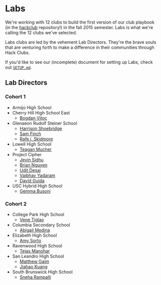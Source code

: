 # Labs

We're working with 12 clubs to build the first version of our club playbook (in
the [hackclub](https://github.com/hackclub/hackclub) repository!) in the fall
2015 semester. Labs is what we're calling the 12 clubs we've selected.

Labs clubs are led by the vehement Lab Directors. They're the brave souls that
are venturing forth to make a difference in their communities through Hack
Clubs.

If you'd like to see our (incomplete) document for setting up Labs, check out
[`SETUP.md`](SETUP.md).

## Lab Directors

### Cohort 1

- Armijo High School
- Cherry Hill High School East
  - [Bogdan Vitoc](https://github.com/Bogidon)
- Glenaeon Rudolf Steiner School
  - [Harrison Shoebridge](https://github.com/paked)
  - [Sam Finch](https://github.com/samfi)
  - [Rafe j. Skidmore](https://github.com/rafej)
- Lowell High School
  - [Teagan Mucher](https://github.com/temucher)
- Project Cipher
  - [Jevin Sidhu](https://github.com/JevinSidhu)
  - [Brian Nguyen](https://github.com/NguyenBrian)
  - [Udit Desai](https://github.com/uditdesai)
  - [Vaibhav Yadaram](https://github.com/vaibhavyadaram)
  - [David Guida](https://github.com/dlgweeduh)
- USC Hybrid High School
  - [Gemma Busoni](https://github.com/gemmabusoni)

### Cohort 2

- College Park High School
  - [Vene Tiglao](https://github.com/venethefifth)
- Columbia Secondary School
  - [Abigail Medina](https://github.com/AbigailMed)
- Elizabeth High School
  - [Amy Sorto](https://github.com/amysorto)
- Ravenwood High School
  - [Tejas Manohar](https://github.com/tejasmanohar)
- San Leandro High School
  - [Matthew Gaim](https://github.com/matthewgaim)
  - [Jiahao Kuang](https://github.com/xeonjake)
- South Brunswick High School
  - [Sneha Rampalli](https://github.com/sneharamapo)
